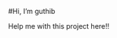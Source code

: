 #Hi, I’m guthib

Help me with this project here!!

<!---
hikusama/hikusama is a ✨ special ✨ repository because its `README.md` (this file) appears on your GitHub profile.
You can click the Preview link to take a look at your changes.
--->
